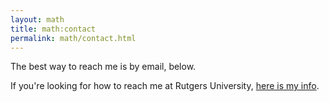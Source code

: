```yaml
---
layout: math
title: math:contact
permalink: math/contact.html
---
```


The best way to reach me is by email, below.

If you're looking for how to reach me at Rutgers University, [here is my info](http://www.math.rutgers.edu/people/?type=grad&id=1812).

